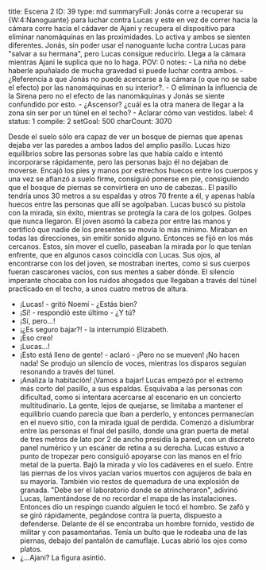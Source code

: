 title:          Escena 2
ID:             39
type:           md
summaryFull:    Jonás corre a recuperar su {W:4:Nanoguante} para luchar contra Lucas y este en vez de correr hacia la cámara corre hacia el cádaver de Ajani y recupera el dispositivo para eliminar nanomáquinas en las proximidades. Lo activa y ambos se sienten diferentes. Jonás, sin poder usar el nanoguante lucha contra Lucas para "salvar a su hermana", pero Lucas consigue reducirlo. Llega a la cámara mientras Ajani le suplica que no lo haga.
POV:            0
notes:          - La niña no debe haberle apuñalado de mucha gravedad si puede luchar contra ambos.
                - ¿Referencia a que Jonás no puede acercarse a la cámara (o que no se sabe el efecto) por las nanomáquinas en su interior?.
                - O eliminan la influencia de la Sirena pero no el efecto de las nanomáquinas y Jonás se siente confundido por esto.
                - ¿Ascensor? ¿cuál es la otra manera de llegar a la zona sin ser por un túnel en el techo?
                - Aclarar cómo van vestidos.
label:          4
status:         1
compile:        2
setGoal:        500
charCount:      3070


Desde el suelo sólo era capaz de ver un bosque de piernas que apenas dejaba ver las paredes a ambos lados del amplio pasillo.
Lucas hizo equilibrios sobre las personas sobre las que había caído e intentó incorporarse rápidamente, pero las personas bajo él no dejaban de moverse.
Encajó los pies y manos por estrechos huecos entre los cuerpos y una vez se afianzó a suelo firme, consiguió ponerse en pie, consiguiendo que el bosque de piernas se convirtiera en uno de cabezas.. El pasillo tendría unos 30 metros a su espaldas y otros 70 frente a él, y apenas había huecos entre las personas que allí se agolpaban.
Lucas buscó su pistola con la mirada, sin éxito, mientras se protegía la cara de los golpes.
Golpes que nunca llegaron.
El joven asomó la cabeza por entre las manos y certificó que nadie de los presentes se movía lo más mínimo. Miraban en todas las direcciones, sin emitir sonido alguno.
Entonces se fijó en los más cercanos. Estos, sin mover el cuello, paseaban la mirada por lo que tenían enfrente, que en algunos casos coincidía con Lucas. Sus ojos, al encontrarse con los del joven, se mostraban inertes, como si sus cuerpos fueran cascarones vacíos, con sus mentes a saber dónde.
El silencio imperante chocaba con los ruidos ahogados que llegaban a través del túnel practicado en el techo, a unos cuatro metros de altura.
- ¡Lucas! - gritó Noemí - ¿Estás bien?
- ¡Sí! - respondió este último - ¿Y tú?
- ¡Sí, pero...!
- ¡¿Es seguro bajar?! - la interrumpió Elizabeth.
- ¡Eso creo!
- ¡Lucas...!
- ¡Esto está lleno de gente! - aclaró - ¡Pero no se mueven! ¡No hacen nada!
Se produjo un silencio de voces, mientras los disparos seguían resonando a través del túnel.
- ¡Analiza la habitación! ¡Vamos a bajar!
Lucas empezó por el extremo más corto del pasillo, a sus espaldas. Esquivaba a las personas con dificultad, como si intentara acercarse al escenario en un concierto multitudinario.
La gente, lejos de quejarse, se limitaba a mantener el equilibrio cuando parecía que iban a perderlo, y entonces permanecían en el nuevo sitio, con la mirada igual de perdida.
Comenzó a dislumbrar entre las personas el final del pasillo, donde una gran puerta de metal de tres metros de lato por 2 de ancho presidía la pared, con un discreto panel numérico y un escáner de retina a su derecha.
Lucas estuvo a punto de tropezar pero consiguió apoyarse con las manos en el frío metal de la puerta. Bajó la mirada y vio los cadáveres en el suelo.
Entre las piernas de los vivos yacían varios muertos con agujeros de bala en su mayoría. También vio restos de quemadura de una explosión de granada.
"Debe ser el laboratorio donde se atrincheraron", adivinó Lucas, lamentándose de no recordar el mapa de las instalaciones.
Entonces dio un respingo cuando alguien le tocó el hombro. Se zafó y se giró rápidamente, pegándose contra la puerta, dispuesto a defenderse.
Delante de él se encontraba un hombre fornido, vestido de militar y con pasamontañas. Tenía un bulto que le rodeaba una de las piernas, debajo del pantalón de camuflaje.
Lucas abrió los ojos como platos.
- ¿...Ajani?
La figura asintió.